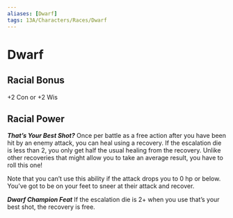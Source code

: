 ```yaml
---
aliases: [Dwarf]
tags: 13A/Characters/Races/Dwarf
---
```

# Dwarf

## Racial Bonus

+2 Con or +2 Wis

## Racial Power

***That’s Your Best Shot?***
Once per battle as a free action after you have been hit by an enemy attack, you can heal using a recovery. If the escalation die is less than 2, you only get half the usual healing from the recovery. Unlike other recoveries that might allow you to take an average result, you have to roll this one!

Note that you can’t use this ability if the attack drops you to 0 hp or below. You’ve got to be on your feet to sneer at their attack and recover.

***Dwarf Champion Feat***
If the escalation die is 2+ when you use that’s your best shot, the recovery is free.
